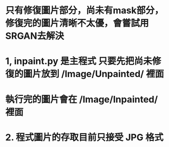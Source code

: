 # 只有修復圖片部分，尚未有mask部分，修復完的圖片清晰不太優，會嘗試用SRGAN去解決  
  
# 1, inpaint.py 是主程式 只要先把尚未修復的圖片放到 /Image/Unpainted/ 裡面  
# 執行完的圖片會在 /Image/Inpainted/ 裡面  
  
# 2. 程式圖片的存取目前只接受 JPG 格式  

